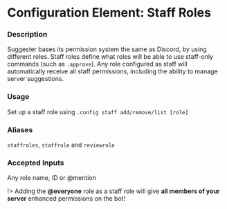 # Configuration Element: Staff Roles

### Description
Suggester bases its permission system the same as Discord, by using different roles. Staff roles define what roles will be able to use staff-only commands (such as `.approve`). Any role configured as staff will automatically receive all staff permissions, including the ability to manage server suggestions.

### Usage
Set up a staff role using `.config staff add/remove/list [role]`

### Aliases
`staffroles`, `staffrole` and `reviewrole`

### Accepted Inputs
Any role name, ID or @mention

!> Adding the **@everyone** role as a staff role will give **all members of your server** enhanced permissions on the bot!
